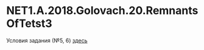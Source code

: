 # NET1.A.2018.Golovach.20.RemnantsOfTetst3

Условия задания (№5, 6) [здесь](https://github.com/ChristinaGolovach/ExtTraining.Autumn.2018.3)
